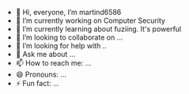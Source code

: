 - 👋 Hi, everyone, I’m martind6586
-  🔭 I’m currently working on Computer Security
- 🌱 I’m currently learning about fuziing. It's powerful
- 👯 I’m looking to collaborate on ...
- 🤔 I’m looking for help with ..
- 💬 Ask me about ...
- 📫 How to reach me: ...
- 😄 Pronouns: ...
- ⚡ Fun fact: ...
